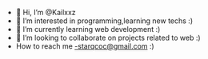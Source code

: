 - 👋 Hi, I’m @Kailxxz
- 👀 I’m interested in programming,learning new techs :)
- 🌱 I’m currently learning web development  :)
- 💞️ I’m looking to collaborate on projects related to web :)
- How to reach me -starqcoc@gmail.com :)
<!---
Kailxxz/Kailxxz is a ✨ special ✨ repository because its `README.md` (this file) appears on your GitHub profile.
You can click the Preview link to take a look at your changes.
--->
